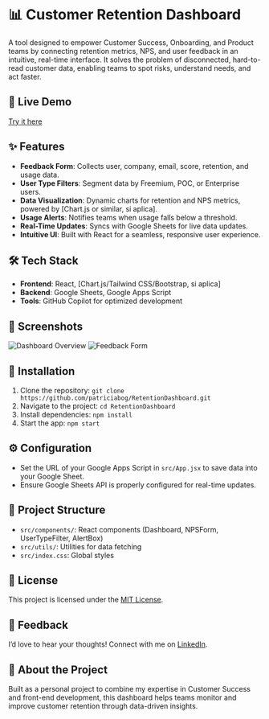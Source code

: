 # 📊 Customer Retention Dashboard

A tool designed to empower Customer Success, Onboarding, and Product teams by connecting retention metrics, NPS, and user feedback in an intuitive, real-time interface. It solves the problem of disconnected, hard-to-read customer data, enabling teams to spot risks, understand needs, and act faster.

## 🚀 Live Demo
[Try it here](https://patriciabog.github.io/RetentionDashboard/)

## ✨ Features
- **Feedback Form**: Collects user, company, email, score, retention, and usage data.
- **User Type Filters**: Segment data by Freemium, POC, or Enterprise users.
- **Data Visualization**: Dynamic charts for retention and NPS metrics, powered by [Chart.js or similar, si aplica].
- **Usage Alerts**: Notifies teams when usage falls below a threshold.
- **Real-Time Updates**: Syncs with Google Sheets for live data updates.
- **Intuitive UI**: Built with React for a seamless, responsive user experience.

## 🛠️ Tech Stack
- **Frontend**: React, [Chart.js/Tailwind CSS/Bootstrap, si aplica]
- **Backend**: Google Sheets, Google Apps Script
- **Tools**: GitHub Copilot for optimized development

## 📸 Screenshots
![Dashboard Overview](screenshots/dashboard.png)
![Feedback Form](screenshots/feedback-form.png)

## 🔧 Installation
1. Clone the repository: `git clone https://github.com/patriciabog/RetentionDashboard.git`
2. Navigate to the project: `cd RetentionDashboard`
3. Install dependencies: `npm install`
4. Start the app: `npm start`

## ⚙️ Configuration
- Set the URL of your Google Apps Script in `src/App.jsx` to save data into your Google Sheet.
- Ensure Google Sheets API is properly configured for real-time updates.

## 📂 Project Structure
- `src/components/`: React components (Dashboard, NPSForm, UserTypeFilter, AlertBox)
- `src/utils/`: Utilities for data fetching
- `src/index.css`: Global styles

## 📜 License
This project is licensed under the [MIT License](LICENSE).

## 💬 Feedback
I’d love to hear your thoughts! Connect with me on [LinkedIn](https://linkedin.com/in/carla-perez).

## 🙌 About the Project
Built as a personal project to combine my expertise in Customer Success and front-end development, this dashboard helps teams monitor and improve customer retention through data-driven insights.

